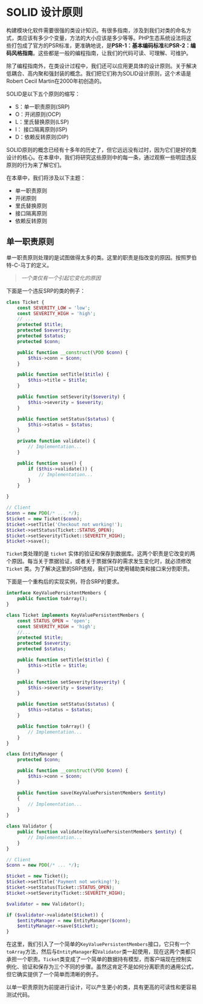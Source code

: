 # SOLID 设计原则

构建模块化软件需要很强的类设计知识。有很多指南，涉及到我们对类的命名方式，类应该有多少个变量，方法的大小应该是多少等等。PHP生态系统设法将这些打包成了官方的PSR标准，更准确地说，是**PSR-1：基本编码标准**和**PSR-2：编码风格指南**。这些都是一般的编程指南，让我们的代码可读、可理解、可维护。

除了编程指南外，在类设计过程中，我们还可以应用更具体的设计原则。关于解决低耦合、高内聚和强封装的概念。我们把它们称为SOLID设计原则，这个术语是Robert Cecil Martin在2000年初创造的。

SOLID是以下五个原则的缩写：

* S：单一职责原则\(SRP\) 
* O：开闭原则\(OCP\) 
* L：里氏替换原则\(LSP\)
* I： 接口隔离原则\(ISP\) 
* D：依赖反转原则\(DIP\)

SOLID原则的概念已经有十多年的历史了，但它远远没有过时，因为它们是好的类设计的核心。在本章中，我们将研究这些原则中的每一条，通过观察一些明显违反原则的行为来了解它们。

在本章中，我们将涉及以下主题：

* 单一职责原则
* 开闭原则
* 里氏替换原则 
* 接口隔离原则
* 依赖反转原则

## 单一职责原则

单一职责原则处理的是试图做得太多的类。这里的职责是指改变的原因。按照罗伯特-C-马丁的定义。

> _一个类仅有一个引起它变化的原因_

下面是一个违反SRP的类的例子：

```php
class Ticket {
    const SEVERITY_LOW = 'low';
    const SEVERITY_HIGH = 'high';
    // ...
    protected $title;
    protected $severity;
    protected $status;
    protected $conn;

    public function __construct(\PDO $conn) {
        $this->conn = $conn;
    }

    public function setTitle($title) {
        $this->title = $title;
    }

    public function setSeverity($severity) {
        $this->severity = $severity;
    }

    public function setStatus($status) {
        $this->status = $status;
    }

    private function validate() {
        // Implementation...
    }

    public function save() {
        if ($this->validate()) {
            // Implementation...
        }
    }

}

// Client
$conn = new PDO(/* ... */);
$ticket = new Ticket($conn);
$ticket->setTitle('Checkout not working!');
$ticket->setStatus(Ticket::STATUS_OPEN);
$ticket->setSeverity(Ticket::SEVERITY_HIGH);
$ticket->save();
```

`Ticket`类处理的是 `ticket` 实体的验证和保存到数据库。这两个职责是它改变的两个原因。每当关于票据验证，或者关于票据保存的需求发生变化时，就必须修改`Ticket` 类。为了解决这里的SRP违规，我们可以使用辅助类和接口来分割职责。

下面是一个重构后的实现实例，符合SRP的要求。

```php
interface KeyValuePersistentMembers {
    public function toArray();
}

class Ticket implements KeyValuePersistentMembers {
    const STATUS_OPEN = 'open';
    const SEVERITY_HIGH = 'high';
    //...
    protected $title;
    protected $severity;
    protected $status;

    public function setTitle($title) {
        $this->title = $title;
    }

    public function setSeverity($severity) {
        $this->severity = $severity;
    }

    public function setStatus($status) {
        $this->status = $status;
    }

    public function toArray() {
        // Implementation...
    }
}

class EntityManager {
    protected $conn;

    public function __construct(\PDO $conn) {
        $this->conn = $conn;
    }

    public function save(KeyValuePersistentMembers $entity)
    {
        // Implementation...
    }
}

class Validator {
    public function validate(KeyValuePersistentMembers $entity) {
        // Implementation...
    }
}

// Client
$conn = new PDO(/* ... */);

$ticket = new Ticket();
$ticket->setTitle('Payment not working!');
$ticket->setStatus(Ticket::STATUS_OPEN);
$ticket->setSeverity(Ticket::SEVERITY_HIGH);

$validator = new Validator();

if ($validator->validate($ticket)) {
    $entityManager = new EntityManager($conn);
    $entityManager->save($ticket);
}
```

在这里，我们引入了一个简单的`KeyValuePersistentMembers`接口，它只有一个`toArray`方法，然后与`EntityManager`和`Validator`类一起使用，现在这两个类都只承担一个职责。`Ticket`类变成了一个简单的数据持有模型，而客户端现在控制实例化、验证和保存为三个不同的步骤。虽然这肯定不是如何分离职责的通用公式，但它确实提供了一个简单而清晰的例子。

以单一职责原则为前提进行设计，可以产生更小的类，具有更高的可读性和更容易测试代码。

